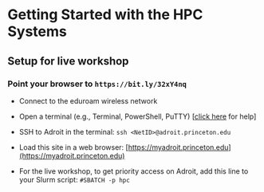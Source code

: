 # Getting Started with the HPC Systems

## Setup for live workshop

### Point your browser to `https://bit.ly/32xY4nq`

+ Connect to the eduroam wireless network

+ Open a terminal (e.g., Terminal, PowerShell, PuTTY) [<a href="https://researchcomputing.princeton.edu/education/training/hardware-and-software-requirements-picscie-workshops" target="_blank">click here</a> for help]

+ SSH to Adroit in the terminal: `ssh <NetID>@adroit.princeton.edu`

+ Load this site in a web browser: [https://myadroit.princeton.edu](https://myadroit.princeton.edu)
<!--
+ Clone this repo to your local machine:

   `git clone https://github.com/PrincetonUniversity/hpc_beginning_workshop`-->

+ For the live workshop, to get priority access on Adroit, add this line to your Slurm script: `#SBATCH -p hpc`
